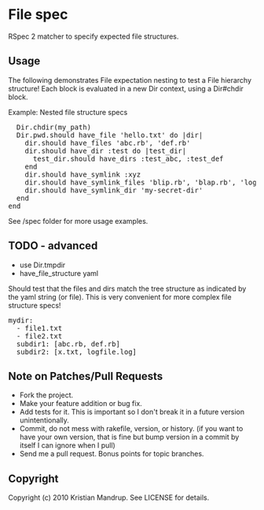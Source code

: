 # File spec

RSpec 2 matcher to specify expected file structures.

## Usage

The following demonstrates File expectation nesting to test a File hierarchy structure!
Each block is evaluated in a new Dir context, using a Dir#chdir block.

Example: Nested file structure specs
<pre>
  Dir.chdir(my_path)
  Dir.pwd.should have_file 'hello.txt' do |dir|
    dir.should have_files 'abc.rb', 'def.rb'
    dir.should have_dir :test do |test_dir|
      test_dir.should have_dirs :test_abc, :test_def
    end
    dir.should have_symlink :xyz
    dir.should have_symlink_files 'blip.rb', 'blap.rb', 'logfile.log'
    dir.should have_symlink_dir 'my-secret-dir'
  end
end
</pre>  

See /spec folder for more usage examples.

## TODO - advanced

* use Dir.tmpdir
* have_file_structure yaml

Should test that the files and dirs match the tree structure as indicated by the yaml string (or file).
This is very convenient for more complex file structure specs!
<pre>
mydir:
  - file1.txt
  - file2.txt
  subdir1: [abc.rb, def.rb]
  subdir2: [x.txt, logfile.log] 
</pre>

## Note on Patches/Pull Requests
 
* Fork the project.
* Make your feature addition or bug fix.
* Add tests for it. This is important so I don't break it in a
  future version unintentionally.
* Commit, do not mess with rakefile, version, or history.
  (if you want to have your own version, that is fine but bump version in a commit by itself I can ignore when I pull)
* Send me a pull request. Bonus points for topic branches.

## Copyright

Copyright (c) 2010 Kristian Mandrup. See LICENSE for details.
